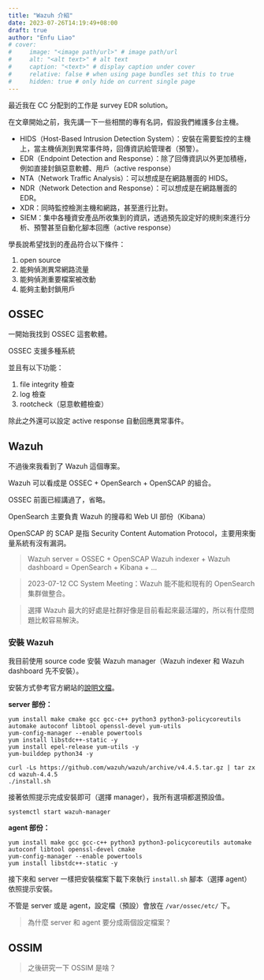 ```yaml
---
title: "Wazuh 介紹"
date: 2023-07-26T14:19:49+08:00
draft: true
author: "Enfu Liao"
# cover:
#     image: "<image path/url>" # image path/url
#     alt: "<alt text>" # alt text
#     caption: "<text>" # display caption under cover
#     relative: false # when using page bundles set this to true
#     hidden: true # only hide on current single page
---
```


最近我在 CC 分配到的工作是 survey EDR solution。

在文章開始之前，我先講一下一些相關的專有名詞，假設我們維護多台主機。

* HIDS（Host-Based Intrusion Detection System）：安裝在需要監控的主機上，當主機偵測到異常事件時，回傳資訊給管理者（預警）。
* EDR（Endpoint Detection and Response）：除了回傳資訊以外更加積極，例如直接封鎖惡意軟體、用戶（active response）
* NTA（Network Traffic Analysis）：可以想成是在網路層面的 HIDS。
* NDR（Network Detection and Response）：可以想成是在網路層面的 EDR。
* XDR：同時監控檢測主機和網路，甚至進行比對。
* SIEM：集中各種資安產品所收集到的資訊，透過預先設定好的規則來進行分析、預警甚至自動化腳本回應（active response）

學長說希望找到的產品符合以下條件：
1. open source
2. 能夠偵測異常網路流量
3. 能夠偵測重要檔案被改動
4. 能夠主動封鎖用戶

## OSSEC

一開始我找到 OSSEC 這套軟體。

OSSEC 支援多種系統

並且有以下功能：
1. file integrity 檢查
2. log 檢查
3. rootcheck（惡意軟體檢查）

除此之外還可以設定 active response 自動回應異常事件。

## Wazuh

不過後來我看到了 Wazuh 這個專案。

Wazuh 可以看成是 OSSEC + OpenSearch + OpenSCAP 的組合。

OSSEC 前面已經講過了，省略。

OpenSearch 主要負責 Wazuh 的搜尋和 Web UI 部份（Kibana）

OpenSCAP 的 SCAP 是指 Security Content Automation Protocol，主要用來衡量系統有沒有漏洞。

> Wazuh server = OSSEC + OpenSCAP
> Wazuh indexer + Wazuh dashboard = OpenSearch + Kibana + ...

> 2023-07-12 CC System Meeting：Wazuh 能不能和現有的 OpenSearch 集群做整合。

> 選擇 Wazuh 最大的好處是社群好像是目前看起來最活躍的，所以有什麼問題比較容易解決。

### 安裝 Wazuh
我目前使用 source code 安裝 Wazuh manager（Wazuh indexer 和 Wazuh dashboard 先不安裝）。

安裝方式參考官方網站的[說明文檔](https://documentation.wazuh.com/current/deployment-options/wazuh-from-sources/index.html)。

**server 部份：**
```
yum install make cmake gcc gcc-c++ python3 python3-policycoreutils automake autoconf libtool openssl-devel yum-utils
yum-config-manager --enable powertools
yum install libstdc++-static -y
yum install epel-release yum-utils -y
yum-builddep python34 -y
```

```
curl -Ls https://github.com/wazuh/wazuh/archive/v4.4.5.tar.gz | tar zx
cd wazuh-4.4.5
./install.sh
```

接著依照提示完成安裝即可（選擇 manager），我所有選項都選預設值。

```
systemctl start wazuh-manager
```

**agent 部份：**
```
yum install make gcc gcc-c++ python3 python3-policycoreutils automake autoconf libtool openssl-devel cmake
yum-config-manager --enable powertools
yum install libstdc++-static -y
```

接下來和 server 一樣把安裝檔案下載下來執行 `install.sh` 腳本（選擇 agent）依照提示安裝。


不管是 server 或是 agent，設定檔（預設）會放在 `/var/ossec/etc/` 下。
> 為什麼 server 和 agent 要分成兩個設定檔案？


## OSSIM
> 之後研究一下 OSSIM 是啥？